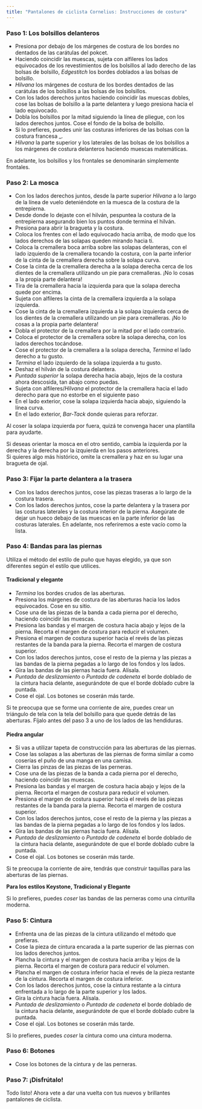 ```yaml
---
title: "Pantalones de ciclista Cornelius: Instrucciones de costura"
---
```


### Paso 1: Los bolsillos delanteros

- Presiona por debajo de los márgenes de costura de los bordes no dentados de las carátulas del pokcet.
- Haciendo coincidir las muescas, sujeta con alfileres los lados equivocados de los revestimientos de los bolsillos al lado derecho de las bolsas de bolsillo, _Edgestitch_ los bordes doblados a las bolsas de bolsillo.
- _Hilvana_ los márgenes de costura de los bordes dentados de las carátulas de los bolsillos a las bolsas de los bolsillos.
- Con los lados derechos juntos haciendo coincidir las muescas dobles, cose las bolsas de bolsillo a la parte delantera y luego presiona hacia el lado equivocado.
- Dobla los bolsillos por la mitad siguiendo la línea de pliegue, con los lados derechos juntos. Cose el fondo de la bolsa de bolsillo.
-  Si lo prefieres, puedes unir las costuras inferiores de las bolsas con la costura francesa _.
- _Hilvana_ la parte superior y los laterales de las bolsas de los bolsillos a los márgenes de costura delanteros haciendo muescas matemáticas.

<Note>

En adelante, los bolsillos y los frontales se denominarán simplemente frontales.

</Note>

### Paso 2: La mosca

- Con los lados derechos juntos, desde la parte superior _Hilvana_ a lo largo de la línea de vuelo deteniéndote en la muesca de la costura de la entrepierna.
- Desde donde lo dejaste con el hilván, pespuntea la costura de la entrepierna asegurando bien los puntos donde termina el hilván.
- Presiona para abrir la bragueta y la costura.
- Coloca los frentes con el lado equivocado hacia arriba, de modo que los lados derechos de las solapas queden mirando hacia ti.
- Coloca la cremallera boca arriba sobre las solapas delanteras, con el lado izquierdo de la cremallera tocando la costura, con la parte inferior de la cinta de la cremallera derecha sobre la solapa curva.
- Cose la cinta de la cremallera derecha a la solapa derecha cerca de los dientes de la cremallera utilizando un pie para cremalleras. ¡No lo cosas a la propia parte delantera!
- Tira de la cremallera hacia la izquierda para que la solapa derecha quede por encima.
- Sujeta con alfileres la cinta de la cremallera izquierda a la solapa izquierda.
- Cose la cinta de la cremallera izquierda a la solapa izquierda cerca de los dientes de la cremallera utilizando un pie para cremalleras. ¡No lo cosas a la propia parte delantera!
- Dobla el protector de la cremallera por la mitad por el lado contrario.
- Coloca el protector de la cremallera sobre la solapa derecha, con los lados derechos tocándose.
- Cose el protector de la cremallera a la solapa derecha, _Termina_ el lado derecho a tu gusto.
- _Termina_ el lado izquierdo de la solapa izquierda a tu gusto.
- Deshaz el hilván de la costura delantera.
- _Puntada superior_ la solapa derecha hacia abajo, lejos de la costura ahora descosida, tan abajo como puedas.
- Sujeta con alfileres/_Hilvana_ el protector de la cremallera hacia el lado derecho para que no estorbe en el siguiente paso
- En el lado exterior, cose la solapa izquierda hacia abajo, siguiendo la línea curva.
- En el lado exterior, _Bar-Tack_ donde quieras para reforzar.

<Tip>

Al coser la solapa izquierda por fuera, quizá te convenga hacer una plantilla para ayudarte.

</Tip>

<Note>

Si deseas orientar la mosca en el otro sentido, cambia la izquierda por la derecha y la derecha por la izquierda en los pasos anteriores.  
Si quieres algo más histórico, omite la cremallera y haz en su lugar una bragueta de ojal.

</Note>

### Paso 3: Fijar la parte delantera a la trasera

- Con los lados derechos juntos, cose las piezas traseras a lo largo de la costura trasera.
- Con los lados derechos juntos, cose la parte delantera y la trasera por las costuras laterales y la costura interior de la pierna. Asegúrate de dejar un hueco debajo de las muescas en la parte inferior de las costuras laterales. En adelante, nos referiremos a este vacío como la lista.

### Paso 4: Bandas para las piernas

Utiliza el método del estilo de puño que hayas elegido, ya que son diferentes según el estilo que utilices.

#### Tradicional y elegante

- _Termina_ los bordes crudos de las aberturas.
- Presiona los márgenes de costura de las aberturas hacia los lados equivocados. Cose en su sitio.
- Cose una de las piezas de la banda a cada pierna por el derecho, haciendo coincidir las muescas.
- Presiona las bandas y el margen de costura hacia abajo y lejos de la pierna. Recorta el margen de costura para reducir el volumen.
- Presiona el margen de costura superior hacia el revés de las piezas restantes de la banda para la pierna. Recorta el margen de costura superior.
- Con los lados derechos juntos, cose el resto de la pierna y las piezas a las bandas de la pierna pegadas a lo largo de los fondos y los lados.
- Gira las bandas de las piernas hacia fuera. Alísala.
- _Puntada de deslizamiento_ o _Puntada de cadeneta_ el borde doblado de la cintura hacia delante, asegurándote de que el borde doblado cubre la puntada.
- Cose el ojal. Los botones se coserán más tarde.

<Note>

Si te preocupa que se forme una corriente de aire, puedes crear un triángulo de tela con la tela del bolsillo para que quede detrás de las aberturas. Fíjalo antes del paso 3 a uno de los lados de las hendiduras.

</Note>

#### Piedra angular

- Si vas a utilizar tapeta de construcción para las aberturas de las piernas.
- Cose las solapas a las aberturas de las piernas de forma similar a como coserías el puño de una manga en una camisa.
- Cierra las pinzas de las piezas de las perneras.
- Cose una de las piezas de la banda a cada pierna por el derecho, haciendo coincidir las muescas.
- Presiona las bandas y el margen de costura hacia abajo y lejos de la pierna. Recorta el margen de costura para reducir el volumen.
- Presiona el margen de costura superior hacia el revés de las piezas restantes de la banda para la pierna. Recorta el margen de costura superior.
- Con los lados derechos juntos, cose el resto de la pierna y las piezas a las bandas de la pierna pegadas a lo largo de los fondos y los lados.
- Gira las bandas de las piernas hacia fuera. Alísala.
- _Puntada de deslizamiento_ o _Puntada de cadeneta_ el borde doblado de la cintura hacia delante, asegurándote de que el borde doblado cubre la puntada.
- Cose el ojal. Los botones se coserán más tarde.

<Note>

Si te preocupa la corriente de aire, tendrás que construir taquillas para las aberturas de las piernas.

</Note>

<Note>

**Para los estilos Keystone, Tradicional y Elegante**

Si lo prefieres, puedes _coser_ las bandas de las perneras como una cinturilla moderna.

</Note>

### Paso 5: Cintura

- Enfrenta una de las piezas de la cintura utilizando el método que prefieras.
- Cose la pieza de cintura encarada a la parte superior de las piernas con los lados derechos juntos.
- Plancha la cintura y el margen de costura hacia arriba y lejos de la pierna. Recorta el margen de costura para reducir el volumen.
- Plancha el margen de costura inferior hacia el revés de la pieza restante de la cintura. Recorta el margen de costura inferior.
- Con los lados derechos juntos, cose la cintura restante a la cintura enfrentada a lo largo de la parte superior y los lados.
- Gira la cintura hacia fuera. Alísala.
- _Puntada de deslizamiento_ o _Puntada de cadeneta_ el borde doblado de la cintura hacia delante, asegurándote de que el borde doblado cubre la puntada.
- Cose el ojal. Los botones se coserán más tarde.

<Note>

Si lo prefieres, puedes _coser_ la cintura como una cintura moderna.

</Note>

### Paso 6: Botones

- Cose los botones de la cintura y de las perneras.

### Paso 7: ¡Disfrútalo!

Todo listo! Ahora vete a dar una vuelta con tus nuevos y brillantes pantalones de ciclista.
